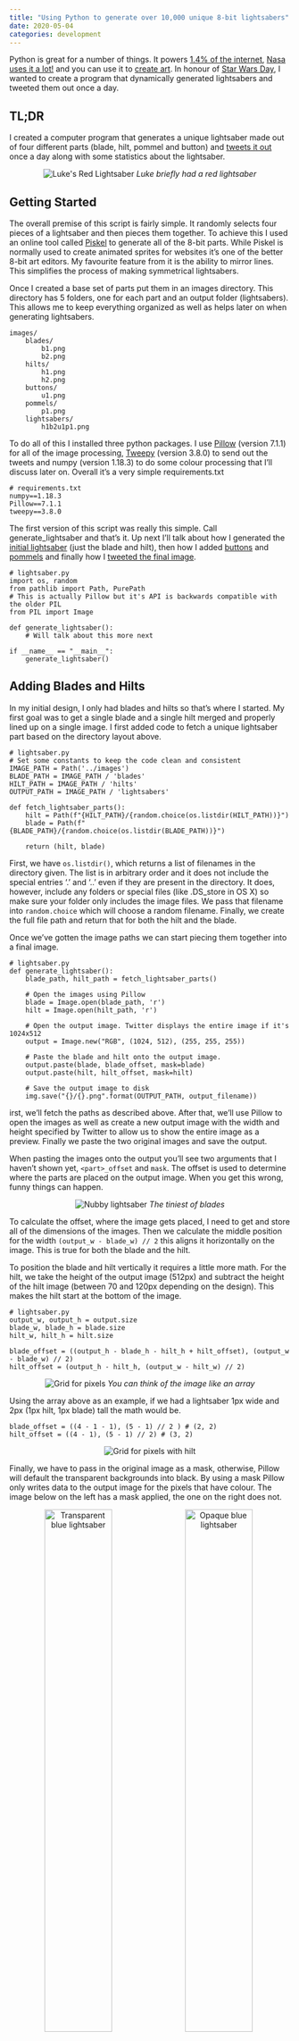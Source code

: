 ```yaml
---
title: "Using Python to generate over 10,000 unique 8-bit lightsabers"
date: 2020-05-04
categories: development
---
```



Python is great for a number of things. It powers [1.4% of the internet](https://w3techs.com/technologies/details/pl-python), [Nasa uses it a lot!](https://code.nasa.gov/?q=python) and you can use it to [create art](https://simpleprogrammer.com/python-generative-art-math/). In honour of [Star Wars Day](https://en.m.wikipedia.org/wiki/Star_Wars_Day), I wanted to create a program that dynamically generated lightsabers and tweeted them out once a day.

## TL;DR
I created a computer program that generates a unique lightsaber made out of four different parts (blade, hilt, pommel and button) and [tweets it out](https://twitter.com/dailylightsaber/status/1252351344834297860) once a day along with some statistics about the lightsaber.

<p align="center">
    <img src="luke-red.png" alt="Luke's Red Lightsaber">
    <em>Luke briefly had a red lightsaber</em>
</p>

## Getting Started
The overall premise of this script is fairly simple. It randomly selects four pieces of a lightsaber and then pieces them together. To achieve this I used an online tool called [Piskel](https://www.piskelapp.com/) to generate all of the 8-bit parts. While Piskel is normally used to create animated sprites for websites it’s one of the better 8-bit art editors. My favourite feature from it is the ability to mirror lines. This simplifies the process of making symmetrical lightsabers.

Once I created a base set of parts put them in an images directory. This directory has 5 folders, one for each part and an output folder (lightsabers). This allows me to keep everything organized as well as helps later on when generating lightsabers.

```
images/
    blades/
        b1.png
        b2.png
    hilts/
        h1.png
        h2.png
    buttons/
        u1.png
    pommels/
        p1.png
    lightsabers/
        h1b2u1p1.png
```

To do all of this I installed three python packages. I use [Pillow](https://pypi.org/project/Pillow/) (version 7.1.1) for all of the image processing, [Tweepy](https://pypi.org/project/tweepy/) (version 3.8.0) to send out the tweets and numpy (version 1.18.3) to do some colour processing that I’ll discuss later on. Overall it’s a very simple requirements.txt

```
# requirements.txt
numpy==1.18.3
Pillow==7.1.1
tweepy==3.8.0
```

The first version of this script was really this simple. Call generate_lightsaber and that’s it. Up next I’ll talk about how I generated the [initial lightsaber](/posts/using-python-to-generate-10000-unique-lightsabers/#adding-blades-and-hilts) (just the blade and hilt), then how I added [buttons](/posts/using-python-to-generate-10000-unique-lightsabers/#adding-buttons) and [pommels](/posts/using-python-to-generate-10000-unique-lightsabers/#adding-pommels) and finally how I [tweeted the final image](/posts/using-python-to-generate-10000-unique-lightsabers/#generating-random-tweet-text).

```
# lightsaber.py
import os, random
from pathlib import Path, PurePath
# This is actually Pillow but it's API is backwards compatible with the older PIL
from PIL import Image

def generate_lightsaber():
    # Will talk about this more next

if __name__ == "__main__":
    generate_lightsaber()
```

## Adding Blades and Hilts
In my initial design, I only had blades and hilts so that’s where I started. My first goal was to get a single blade and a single hilt merged and properly lined up on a single image. I first added code to fetch a unique lightsaber part based on the directory layout above.

```
# lightsaber.py
# Set some constants to keep the code clean and consistent
IMAGE_PATH = Path('../images')
BLADE_PATH = IMAGE_PATH / 'blades'
HILT_PATH = IMAGE_PATH / 'hilts'
OUTPUT_PATH = IMAGE_PATH / 'lightsabers'

def fetch_lightsaber_parts():
    hilt = Path(f"{HILT_PATH}/{random.choice(os.listdir(HILT_PATH))}")
    blade = Path(f"{BLADE_PATH}/{random.choice(os.listdir(BLADE_PATH))}")

    return (hilt, blade)
```

First, we have `os.listdir()`, which returns a list of filenames in the directory given. The list is in arbitrary order and it does not include the special entries ‘.’ and ‘..’ even if they are present in the directory. It does, however, include any folders or special files (like .DS_store in OS X) so make sure your folder only includes the image files. We pass that filename into `random.choice` which will choose a random filename. Finally, we create the full file path and return that for both the hilt and the blade.

Once we’ve gotten the image paths we can start piecing them together into a final image.

```
# lightsaber.py
def generate_lightsaber():
    blade_path, hilt_path = fetch_lightsaber_parts()

    # Open the images using Pillow
    blade = Image.open(blade_path, 'r')
    hilt = Image.open(hilt_path, 'r')

    # Open the output image. Twitter displays the entire image if it's 1024x512
    output = Image.new("RGB", (1024, 512), (255, 255, 255))

    # Paste the blade and hilt onto the output image. 
    output.paste(blade, blade_offset, mask=blade)
    output.paste(hilt, hilt_offset, mask=hilt)

    # Save the output image to disk
    img.save("{}/{}.png".format(OUTPUT_PATH, output_filename))
```

irst, we’ll fetch the paths as described above. After that, we’ll use Pillow to open the images as well as create a new output image with the width and height specified by Twitter to allow us to show the entire image as a preview. Finally we paste the two original images and save the output.

When pasting the images onto the output you’ll see two arguments that I haven’t shown yet, `<part>_offset` and `mask`. The offset is used to determine where the parts are placed on the output image. When you get this wrong, funny things can happen.

<p align="center">
    <img src="nub-1.png" alt="Nubby lightsaber">
    <em>The tiniest of blades</em>
</p>

To calculate the offset, where the image gets placed, I need to get and store all of the dimensions of the images. Then we calculate the middle position for the width `(output_w - blade_w) // 2` this aligns it horizontally on the image. This is true for both the blade and the hilt.

To position the blade and hilt vertically it requires a little more math. For the hilt, we take the height of the output image (512px) and subtract the height of the hilt image (between 70 and 120px depending on the design). This makes the hilt start at the bottom of the image.

```
# lightsaber.py
output_w, output_h = output.size
blade_w, blade_h = blade.size
hilt_w, hilt_h = hilt.size

blade_offset = ((output_h - blade_h - hilt_h + hilt_offset), (output_w - blade_w) // 2)
hilt_offset = (output_h - hilt_h, (output_w - hilt_w) // 2)
```

<p align="center">
    <img src="grid.png" alt="Grid for pixels">
    <em>You can think of the image like an array</em>
</p>

Using the array above as an example, if we had a lightsaber 1px wide and 2px (1px hilt, 1px blade) tall the math would be.

```
blade_offset = ((4 - 1 - 1), (5 - 1) // 2 ) # (2, 2)
hilt_offset = ((4 - 1), (5 - 1) // 2) # (3, 2)
```

<p align="center">
    <img src="grid2.png" alt="Grid for pixels with hilt">
</p>

Finally, we have to pass in the original image as a mask, otherwise, Pillow will default the transparent backgrounds into black. By using a mask Pillow only writes data to the output image for the pixels that have colour. The image below on the left has a mask applied, the one on the right does not.

<p align="center">
    <img src="blue-transparent.png" alt="Transparent blue lightsaber" style="float: left; width: 49%; margin-right: 1%; margin-bottom: 0.5em;">
    <img src="blue-opaque.png" alt="Opaque blue lightsaber" style="float: left; width: 49%; margin-right: 1%; margin-bottom: 0.5em;">
</p>
<p style="clear: both;">

## Adding Hilt Offsets and Extra Information
When calculating the blade offset you may have noticed a variable `hilt_offset`. In some designs, the part where the blade comes out of the hilt isn’t the start of the lightsaber. In these cases I needed the blade to start “below” where the hilt starts. Knowing that I needed to do this but also store metadata on hilts, blades, buttons and pommels down the road I created a manifest.py file to store these defaults.

```
# manifest.py
MANIFEST = {
    "hilt": {
        "h1": {
            "offsets": {
                "blade": 5
            }
        }
    }
}
```

```
# lightsaber.py
from manifest import MANIFEST

def get_hilt_offset(hilt):
    return MANIFEST['hilt'][hilt]['offsets']['blade']

def generate_lightsaber():
    ...
    hilt_offset = get_hilt_offset(hilt)
    blade_offset = ((output_h - blade_h - hilt_h + hilt_offset), (output_w - blade_w) // 2)
```

Without this offset, I was originally getting a floating blade for certain designs. You can see below that the bottom of the blade lines up with the top of the rightmost side of the lightsaber but it still looks funny.

<p align="center">
    <img src="floating-saber.png" alt="Floating blade mistake">
    <em>The force must be keeping this thing together</em>
</p>

This manifest file also holds information on button offsets, colours and tweet information but I’ll go more in-depth into that later on.

## Adding Buttons
After getting the blades and hilts lined up I realized that to hit 10,000 unique lightsabers with only blades and hilts I would need to design 100 of each (200 total). My 8-bit art skills just aren’t up to that. By adding buttons I could cut down the unique designs needed only 22 each (66 total). Buttons were added to the final image in exactly the same way as hilts and blades.

```
# lightsaber.py
# Set some constants to keep the code clean and consistent
IMAGE_PATH = Path('../images')
BLADE_PATH = IMAGE_PATH / 'blades'
HILT_PATH = IMAGE_PATH / 'hilts'
BUTTON_PATH = IMAGE_PATH / 'buttons'
OUTPUT_PATH = IMAGE_PATH / 'lightsabers'

def fetch_lightsaber_parts():
    hilt = Path(f"{HILT_PATH}/{random.choice(os.listdir(HILT_PATH))}")
    blade = Path(f"{BLADE_PATH}/{random.choice(os.listdir(BLADE_PATH))}")
    button = Path(f"{BUTTON_PATH}/{random.choice(os.listdir(BUTTON_PATH))}")

    return (hilt, blade, button)

def generate_lightsaber():
    blade_path, hilt_path, button_path = fetch_lightsaber_parts()

    # Open the images using Pillow
    blade = Image.open(blade_path, 'r')
    hilt = Image.open(hilt_path, 'r')
    button = Image.open(button_path, 'r')

    # Open the output image. Twitter displays the entire image if it's 1024x512
    output = Image.new("RGB", (1024, 512), (255, 255, 255))

    output_w, output_h = output.size
    blade_w, blade_h = blade.size
    hilt_w, hilt_h = hilt.size
    button_w, button_h = button.size

    hilt_offset = get_hilt_offset(hilt)
    blade_offset = ((output_h - blade_h - hilt_h + hilt_offset), (output_w - blade_w) // 2)
    hilt_offset = (output_h - hilt_h, (output_w - hilt_w) // 2)

    # Paste the blade and hilt onto the output image. 
    output.paste(blade, blade_offset, mask=blade)
    output.paste(hilt, hilt_offset, mask=hilt)
    output.paste(button, get_button_offset(hilt), mask=button)

    # Save the output image to disk
    img.save("{}/{}.png".format(OUTPUT_PATH, output_filename))
```

The main complication with buttons is that they can be placed in a square on the hilt and this square is different for each hilt. There are a few different ways we could do this automatically (detect edges, detect width and height of the blade, etc…) but for simplicity’s sake, I just decided to manually calculate it for each hilt and store it in the manifest file.

```
# manifest.py
"hilt": {
    "h1": {
        "offsets": {
            "blade": 0,
            "button": {
                "x": (8, 9),
                "y": (110, 111)
            },
        },
    },
}

# lightsaber.py
def get_button_offset(hilt):
    between_x = MANIFEST['hilt'][hilt]['offsets']['button']['x']
    between_y = MANIFEST['hilt'][hilt]['offsets']['button']['y']

    return (random.randint(between_x[0], between_x[1]), random.randint(between_y[0], between_y[1]))
```

## Adding Pommels
Once again, pommels were added to the image in much the same way as the others only this time I needed to update the height of both the blade and the hilt to accommodate the pommel. This didn’t go well at first.

<p align="center">
    <img src="bad-pommel.png" alt="Squished pommel">
    <em>This is what happens when you get your +’s and -‘s mixed up</em>
</p>

```
# lightsaber.py
# Set some constants to keep the code clean and consistent
IMAGE_PATH = Path('../images')
BLADE_PATH = IMAGE_PATH / 'blades'
HILT_PATH = IMAGE_PATH / 'hilts'
BUTTON_PATH = IMAGE_PATH / 'buttons'
POMMEL_PATH = IMAGE_PATH / 'pommels'
OUTPUT_PATH = IMAGE_PATH / 'lightsabers'

def fetch_lightsaber_parts():
    hilt = Path(f"{HILT_PATH}/{random.choice(os.listdir(HILT_PATH))}")
    blade = Path(f"{BLADE_PATH}/{random.choice(os.listdir(BLADE_PATH))}")
    button = Path(f"{BUTTON_PATH}/{random.choice(os.listdir(BUTTON_PATH))}")
    pommel = Path(f"{POMMEL_PATH}/{random.choice(os.listdir(POMMEL_PATH))}")

    return (hilt, blade, button, pommel)

def generate_lightsaber():
    blade_path, hilt_path, button_path, pommel_path = fetch_lightsaber_parts()

    # Open the images using Pillow
    blade = Image.open(blade_path, 'r')
    hilt = Image.open(hilt_path, 'r')
    button = Image.open(button_path, 'r')
    pommel = Image.open(pommel_path, 'r')

    # Open the output image. Twitter displays the entire image if it's 1024x512
    output = Image.new("RGB", (1024, 512), (255, 255, 255))

    output_w, output_h = output.size
    blade_w, blade_h = blade.size
    hilt_w, hilt_h = hilt.size
    button_w, button_h = button.size
    pommel_w, pommel_h = pommel.size

    pommel_offset = pommel_h
    hilt_offset = get_hilt_offset(hilt_name) - pommel_offset
    button_offset = get_button_offset(hilt_name)  

    blade_offset = ((output_h - blade_h - hilt_h + hilt_offset), (output_w - blade_w) // 2)
    hilt_offset = (output_h - hilt_h - pommel_offset, (output_w - hilt_w) // 2)
    pommel_offset = (output_h - pommel_h, (output_w - pommel_w) // 2)

    # Paste the blade and hilt onto the output image. 
    output.paste(blade, blade_offset, mask=blade)
    output.paste(hilt, hilt_offset, mask=hilt)
    output.paste(button, get_button_offset(hilt), mask=button)

    # Save the output image to disk
    img.save("{}/{}.png".format(OUTPUT_PATH, output_filename))
```

The next challenge I encountered with pommels was designing them so they looked nice across all hilts. When I first designed the lightsaber I included both the hilt and the pommel. When I realized I needed to split them out to allow for more unique combinations I simply cut the old 8-bit images in two. The problem with this is that the colour schemes between hilts and pommels just didn’t match.

<p align="center">
    <img src="h1b1u4p2.png" style="float: left; width: 49%; margin-right: 1%; margin-bottom: 0.5em;">
    <img src="h2b1u1p1.png" style="float: left; width: 49%; margin-right: 1%; margin-bottom: 0.5em;">
</p>
<p style="clear: both;">

After a lot of thinking I decided that I could do something similar to how green screens work. If I designed the images with specific colours (in this case Red = Primary, Blue = Secondary and Green = Tertiary) I could pull them out using Pillow and Numpy and substitute them for the colours I want.

<p align="center">
    <img src="pommel-colours.png" alt="Pommel Colours to change the primary/secondary/tertiary colours">
</p>

```
# manifest.py
"hilt": {
    "h1": {
        "offsets": {
            "blade": 0,
            "button": {
                "x": (8, 9),
                "y": (110, 111)
            },
        },
        "colours": {
            "primary": (216,216,216), #d8d8d8
            "secondary": (141,141,141), #8d8d8d
            "tertiary": (180, 97, 19), #b46113
        },
    },
}

# lightsaber.py
import numpy as np

def convert_colours(img, hilt):
    img = img.convert('RGBA')
    data = np.array(img)

    # Grab the pixels which are 100% red, 100% blue and 100% green
    red, green, blue, alpha = data.T
    primary = (red == 255) & (blue == 0) & (green == 0)
    secondary = (red == 0) & (blue == 255) & (green == 0)
    tertiary = (red == 0) & (blue == 0) & (green == 255)

    # Substitute out the colours for the hilt colour scheme
    data[..., :-1][primary.T] = MANIFEST['hilt'][hilt_name]['colours']['primary']
    data[..., :-1][secondary.T] = MANIFEST['hilt'][hilt_name]['colours']['secondary']
    data[..., :-1][tertiary.T] = MANIFEST['hilt'][hilt_name]['colours']['tertiary']

    return Image.fromarray(data)

def generate_lightsaber():
    ... 
    pommel = Image.open(pommel_path, 'r')
    pommel = convert_colours(pommel, hilt_name)
    ...
```

Once I did that everything was all set. The pommels now have the correct colour scheme as the lightsaber.

<p align="center">
    <img src="h2b9u1p1.png" style="float: left; width: 49%; margin-right: 1%; margin-bottom: 0.5em;">
    <img src="h1b9u1p2-1.png" style="float: left; width: 49%; margin-right: 1%; margin-bottom: 0.5em;">
</p>
<p style="clear: both;">

## Generating Random Tweet Text
The final part of all of this is generating the actual tweet. I added a number of fields to the manifest file including the hilt length and material, the blade colour, crystal and who used it and finally the pommel length. After that a new function, `generate_tweet_text`, that pulls all of this new information together and generates the text to tweet out.

```
# manifest.py
"hilt": {
    "h1": {
        "offsets": {
            "blade": 0,
            "button": {
                "x": (8, 9),
                "y": (110, 111)
            },
        },
        "colours": {
            "primary": (216,216,216), #d8d8d8
            "secondary": (141,141,141), #8d8d8d
            "tertiary": (180, 97, 19), #b46113
        },
        "length": 24,
        "materials": "Alloy metal/Salvaged materials"
    },
},
"blade": {
    "b1": {
        "colour": "Red",
        "crystal": ["Ilum crystal", "Ultima Pearl"],
        "type": "Sith"
    },
},
"pommel": {
    "p1": {
        "length": 5,
    },
}

# lightsaber.py
AVERAGE_HILT_LENGTH = 25
AVERAGE_POMMEL_LENGTH = 3
AVERAGE_BLADE_LENGTH = 90

NAMES = ['List', 'of', 'generated', 'names']

def generate_tweet_text(hilt, blade, pommel):
    hilt_details = MANIFEST['hilt'][hilt]
    blade_details = MANIFEST['blade'][blade]
    pommel_details = MANIFEST['pommel'][pommel]

    hilt_length = hilt_details['length']
    pommel_length = pommel_details['length']

    total_length = hilt_length + pommel_length
    average_length = AVERAGE_HILT_LENGTH + AVERAGE_POMMEL_LENGTH
    blade_length = int(AVERAGE_BLADE_LENGTH * (total_length / average_length))

    title = blade_details['type']
    if type(title) is list:
        title = random.choice(title)

    crystal = MANIFEST['blade'][blade]['crystal']
    if type(crystal) is list:
        crystal = random.choice(crystal)

    name = f"{title} {random.choice(NAMES)}"

    tweet = f'''Owner: {name}
Hilt Length: {total_length} cm
Blade Length: {blade_length} cm
Blade Colour: {MANIFEST['blade'][blade]['colour']}
Kyber Crystal: {crystal}

#StarWars
'''

    return tweet
```

To generate the unique names I used this  [Star Wars name generator](https://www.dimfuture.net/starwars/random/generate.php)  to generate a number of names. I then randomly choose one to use.

To tweet out the final tweet I use the python library  [Tweepy](https://www.tweepy.org/)  to do all of the heavy lifting for me. Since I already have the image saved on file all I need to do is grab the credentials from an environment variable, upload the media and then post the tweet.

```
consumer_key = os.getenv('CONSUMER_KEY')
consumer_secret = os.getenv('CONSUMER_SECRET')

access_token = os.getenv('ACCESS_TOKEN')
access_token_secret = os.getenv('ACCESS_TOKEN_SECRET')

auth = tweepy.OAuthHandler(consumer_key, consumer_secret)
auth.set_access_token(access_token, access_token_secret)
api = tweepy.API(auth)

tweet_text = generate_tweet_text(hilt, blade, pommel)

media = api.media_upload(path)
api.update_status(status=tweet_text, media_ids=[media.media_id,])
```

If this is your first time setting up a twitter bot you’ll need to  [create an application first](https://developer.twitter.com/apps) , grab your credentials and then store them in an environment variable.

## Wrapping it all up
Now that everything’s running correctly, I’ve got it generating a unique lightsaber and posting it to Twitter I just have to  [add it to a Cron](/posts/adding-cron-to-a-digital-ocean-droplet/)  to run every day.

```
12 21 * * * python3 lightsaber.py >> lightsaber.log
```

This will run the program, every day at 9:12 pm. And with that, we’re done! We’ve got a Python program that generates a unique lightsaber, every single day, and tweets it out. Which Jedi/Sith owns your favourite lightsaber?


